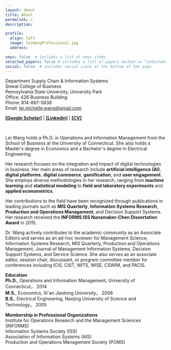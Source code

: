 ```yaml
---
layout: about
title: About
permalink: /
description: 

profile:
  align: left
  image: leiWangProfessional.jpg
  address: 

news: false  # includes a list of news items
selected_papers: false # includes a list of papers marked as "selected={true}"
social: false  # includes social icons at the bottom of the page
---
```


Department Supply Chain & Information Systems<br>
Smeal College of Business<br>
Pennsylvania State University, University Park<br>
Office: 426 Business Building<br>
Phone: 814-867-5838<br>
Email: lei.michelle.wang@gmail.com<br>

[**[Google Scholar]**](https://scholar.google.com/citations?hl=en&user=wJNAAmIAAAAJ&view_op=list_works&sortby=pubdate) |        [**[Linkedin]**](https://www.linkedin.com/in/lei-wang-88810a3a/) |        [**[CV]**](/assets/files/LeiWang_CV.pdf) <br>

<br>

Lei Wang holds a Ph.D. in Operations and Information Management from the School of Business at the University of Connecticut. She also holds a Master's degree in Economics and a Bachelor's degree in Electrical Engineering.

Her research focuses on the integration and impact of digital technologies in business. Her main areas of research include **artificial intelligence (AI)**, **digital platforms**, **digital commerce**, **gamification**, and **user engagement**. She employs diverse methodologies in her research, ranging from **machine learning** and **statistical modeling** to **field and laboratory experiments** and **applied econometrics**.

Her contributions to the field have been recognized through publications in leading journals such as **MIS Quarterly**, **Information Systems Research**, **Production and Operations Management**, and Decision Support Systems. Her research received the **INFORMS ISS Nunamaker-Chen Dissertation Award** in 2015.

Dr. Wang actively contributes to the academic community as an Associate Editors and serves as an ad-hoc reviewer for Management Science, Information Systems Research, MIS Quarterly, Production and Operations Management, Journal of Management Information Systems, Decision Support Systems, and Service Science. She also serves as an associate editor, session chair, discussant, or program committee member for conferences including ICIS, CIST, WITS, WISE, CSWIM, and PACIS.


**Education**<br>
**Ph.D.**, Operations and Information Management, University of Connecticut， 2014 <br>
**M.S.**, Economics, Xi'an Jiaotong University， 2008<br>
**B.S.**, Electrical Engineering, Nanjing University of Science and Technology， 2005

**Membership in Professional Organizations** <br>
Institute for Operations Research and the Management Sciences (INFORMS)<br>
Information Systems Society (ISS)<br>
Association of Information Systems (AIS)<br>
Production and Operations Management Society (POMS)<br>
